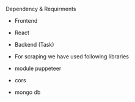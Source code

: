 Dependency & Requirments
* Frontend
* React

* Backend (Task)
* For scraping we have used following libraries
* module puppeteer
* cors
* mongo db
